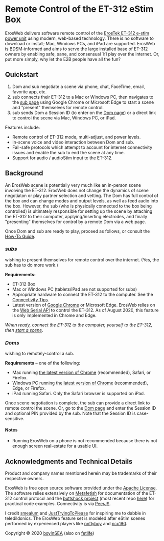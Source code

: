 # Remote Control of the ET-312 eStim Box

ErosWeb delivers software remote control of the [ErosTek ET-312 e-stim power unit](https://erostek.com/products/et312b-digital-power-unit) using modern, web-based technology.  There is no software to download or install; Mac, Windows PCs, and iPad are supported.  ErosWeb is BDSM-informed and aims to serve the large installed base of ET-312 owners by enabling safe, sane, and consensual 1:1 play over the internet.  Or, put more simply, why let the E2B people have all the fun?

## Quickstart
1. Dom and sub negotiate a scene via phone, chat, FaceTime, email, favorite app, etc.
2. sub connects their ET-312 to a Mac or Windows PC, then navigates to the [sub page](/sub.html) using Google Chrome or Microsoft Edge to start a scene and "present" themselves for remote control.
3. sub sends Dom a Session ID (to enter on the [Dom page](/Dom.html)) or a direct link to control the scene via Mac, Windows PC, or iPad.

Features include:
* Remote control of ET-312 mode, multi-adjust, and power levels.
* In-scene voice and video interaction between Dom and sub.
* Fail-safe protocols which attempt to account for internet connectivity issues and enable the sub to end the scene at any time.
* Support for audio / audioStim input to the ET-312.

## Background
An ErosWeb scene is potentially very much like an in-person scene involving the ET-312.  ErosWeb does not change the dynamics of scene negotiaton or play partner selection and vetting.  The Dom has full control of the box and can change modes and output levels, as well as feed audio into the box.  However, the sub (who is physically connected to the box being controlled) is ultimately responsible for setting up the scene by attaching the ET-312 to their computer, applying/inserting electrodes, and finally "presenting" themselves for control by a remote Dom via a web page.

Once Dom and sub are ready to play, proceed as follows, or consult the [How-To Guide](/ErosWeb/documentation.html).

[chrome]: https://www.google.com/chrome/

### _subs_
wishing to present themselves for remote control over the internet. (Yes, the sub has to do more work.)

**Requirements:**
- ET-312 Box
- Mac or Windows PC (tablets/iPad are not supported for subs)
- Appropriate hardware to connect the ET-312 to the computer.  See the [Connectivity Tips](/ErosWeb/documentation.html#physically-connecting-the-et-312).
- Latest version of [Google Chrome][chrome] or Microsoft Edge.  ErosWeb relies on the [Web Serial API](https://github.com/WICG/serial/blob/gh-pages/EXPLAINER.md) to control the ET-312.  As of August 2020, this feature is only implemented in Chrome and Edge.

*When ready, connect the ET-312 to the computer, yourself to the ET-312, then [start a scene](/sub.html).*

### _Doms_
wishing to remotely-control a sub.

**Requirements** – one of the following:
- Mac running [the latest version of Chrome][chrome] (recommended), Safari, or Firefox.
- Windows PC running [the latest version of Chrome][chrome] (recommended), Edge, or Firefox.
- iPad running Safari.  Only the Safari browser is supported on iPad.

Once scene negotiation is complete, the sub can provide a direct link to remote control the scene.  Or, go to the [Dom page](/Dom.html) and enter the Session ID and optional PIN provided by the sub.  Note that the Session ID is case-sensitive.

#### Notes
* Running ErosWeb on a phone is not recommended because there is not enough screen real-estate for a usable UI.

## Acknowledgments and Technical Details

Product and company names mentioned herein may be trademarks of their respective owners.

ErosWeb is free open source software provided under the [Apache License](http://www.apache.org/licenses/LICENSE-2.0). The software relies extensively on [Metafetish](https://stpihkal.docs.buttplug.io/hardware/erostek-et312b.html) for documentation of the ET-312 control protocol and the [buttshock project](https://github.com/buttshock) (most recent repo [here](https://github.com/nannook206/buttshock-py)) for practical code examples.  Connectivity is via [PeerJS](https://peerjs.com).

I credit [smealum](https://www.youtube.com/watch?v=CsQ2VWEfduM) and [JustTryingToPlease](https://www.recon.com/JustTryingToPlease) for inspiring me to dabble in teledildonics.  The ErosWeb feature set is modeled after eStim scenes performed by experienced players like [nnflyboy]( https://www.recon.com/nnflyboy) and [ncx180](https://www.recon.com/ncx180).

Copyright &#169; 2020 [boyInSEA](https://www.recon.com/boyinsea) (also on [fetlife](https://fetlife.com/users/763523))
